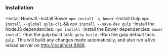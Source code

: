 ### Installation
-Install NodeJS
-Install Bower `npm install -g bower`
-Install Gulp `npm install --global gulp-cli` && `npm install --save-dev gulp`
-Install the NodeJS dependencies: `npm install`
-Install the Bower dependencies: `bower install`
-Run the gulp build task: `gulp build`.
-Run the gulp default task: `gulp`. This will build any changes made automatically, and also run a live reload server on [http://localhost:8888](http://localhost:8888).
